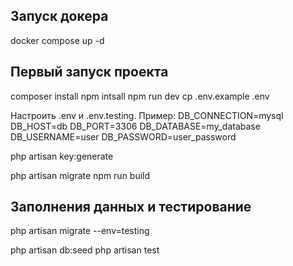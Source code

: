 ## Запуск докера
docker compose up -d


## Первый запуск проекта 
composer install
npm intsall
npm run dev
cp .env.example .env

Настроить .env и .env.testing.
Пример:
DB_CONNECTION=mysql
DB_HOST=db
DB_PORT=3306
DB_DATABASE=my_database
DB_USERNAME=user
DB_PASSWORD=user_password

php artisan key:generate


php artisan migrate
npm run build



## Заполнения данных и тестирование
php artisan migrate --env=testing

php artisan db:seed
php artisan test
